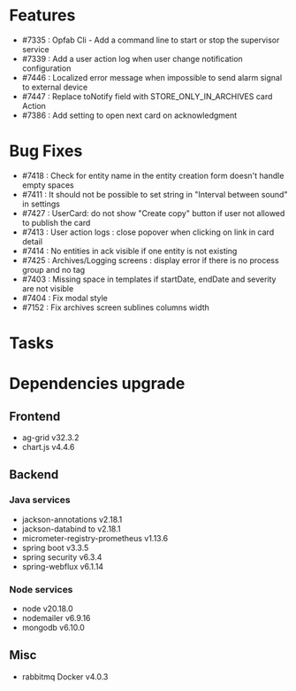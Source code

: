 
# Features
- #7335 : Opfab Cli - Add a command line to start or stop the supervisor service
- #7339 : Add a user action log when user change notification configuration
- #7446 : Localized error message when impossible to send alarm signal to external device
- #7447 : Replace toNotify field with STORE_ONLY_IN_ARCHIVES card Action
- #7386 : Add setting to open next card on acknowledgment

# Bug Fixes
- #7418 : Check for entity name in the entity creation form doesn't handle empty spaces
- #7411 : It should not be possible to set string in "Interval between sound" in settings
- #7427 : UserCard: do not show "Create copy" button if user not allowed to publish the card
- #7413 : User action logs : close popover when clicking on link in card detail
- #7414 : No entities in ack visible if one entity is not existing
- #7425 : Archives/Logging screens : display error if there is no process group and no tag
- #7403 : Missing space in templates if startDate, endDate and severity are not visible
- #7404 : Fix modal style
- #7152 : Fix archives screen sublines columns width

# Tasks


# Dependencies upgrade

## Frontend

- ag-grid v32.3.2
- chart.js v4.4.6
  
## Backend 

### Java services 

- jackson-annotations v2.18.1
- jackson-databind to v2.18.1
- micrometer-registry-prometheus v1.13.6
- spring boot v3.3.5
- spring security v6.3.4
- spring-webflux v6.1.14

### Node services

- node v20.18.0
- nodemailer v6.9.16
- mongodb v6.10.0

## Misc 

-  rabbitmq Docker v4.0.3




